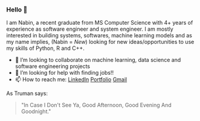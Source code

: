 ### Hello 👋

I am Nabin, a recent graduate from MS Computer Science with 4+ years of experience as software engineer and system engineer. I am mostly interested in building systems, softwares, machine learning models and as my name implies, (Nabin = *New*) looking for new ideas/opportunities to use my skills of Python, R and C++.



<!--
**NabinGiri/NabinGiri** is a ✨ _special_ ✨ repository because its `README.md` (this file) appears on your GitHub profile.

Here are some ideas to get you started:
- 🔭 I’m currently working on ...
- 🌱 I’m currently learning ...
- 💬 Ask me about ...
- 😄 Pronouns: ...
- ⚡ Fun fact: ...
-->
- 👯 I’m looking to collaborate on machine learning, data science and software engineering projects
- 🤔 I’m looking for help with finding jobs!! 
- 📫 How to reach me: [Linkedln](https://www.linkedin.com/in/nabin-giri/)  [Portfolio](https://nabingiri.github.io/portfolio/)  [Gmail](mailto:nvngiri2@gmail.com)



As Truman says:
> "In Case I Don't See Ya, Good Afternoon, Good Evening And Goodnight."
